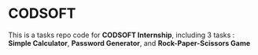 # CODSOFT
This is a tasks repo code for **CODSOFT Internship**, including 3 tasks : **Simple Calculator**, **Password Generator**, and **Rock-Paper-Scissors Game**
